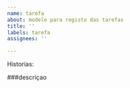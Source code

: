 ```yaml
---
name: tarefa
about: modelo para registo das tarefas
title: ''
labels: tarefa
assignees: ''

---
```


Historias:

###descriçao
